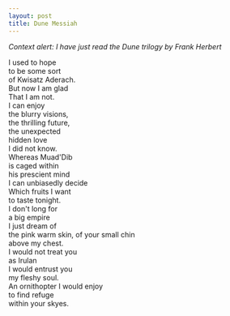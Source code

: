 ```yaml
---
layout: post
title: Dune Messiah
---
```

*Context alert: I have just read the Dune trilogy by Frank Herbert*

I used to hope  
to be some sort  
of Kwisatz Aderach.  
But now I am glad  
That I am not.  
I can enjoy  
the blurry visions,  
the thrilling future,  
the unexpected  
hidden love  
I did not know.  
Whereas Muad'Dib    
is caged within  
his prescient mind  
I can unbiasedly decide  
Which fruits I want  
to taste tonight.  
I don't long for   
a big empire  
I just dream of  
the pink warm skin,
of your small chin  
above my chest.  
I would not treat you  
as Irulan  
I would entrust you  
my fleshy soul.  
An ornithopter
I would enjoy  
to find refuge  
within your skyes.  
